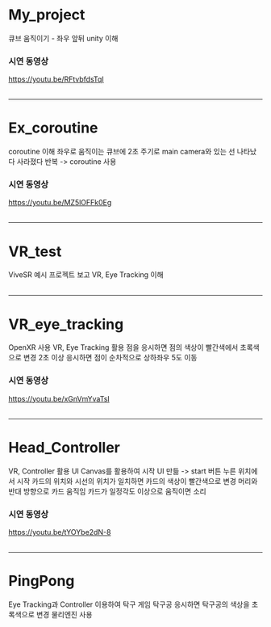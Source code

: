 # My_project
큐브 움직이기 - 좌우 앞뒤
unity 이해

### 시연 동영상
https://youtu.be/RFtvbfdsTqI
</br></br>

---

# Ex_coroutine
coroutine 이해
좌우로 움직이는 큐브에 2초 주기로 main camera와 있는 선 나타났다 사라졌다 반복 -> coroutine 사용

### 시연 동영상
https://youtu.be/MZ5lOFFk0Eg
</br></br>

---

# VR_test
ViveSR 예시 프로젝트 보고 VR, Eye Tracking 이해
</br></br>

---

# VR_eye_tracking
OpenXR 사용
VR, Eye Tracking 활용
점을 응시하면 점의 색상이 빨간색에서 초록색으로 변경
2초 이상 응시하면 점이 순차적으로 상하좌우 5도 이동

### 시연 동영상
https://youtu.be/xGnVmYvaTsI
</br></br>

---

# Head_Controller
VR, Controller 활용
UI Canvas를 활용하여 시작 UI 만듦 -> start 버튼 누른 위치에서 시작
카드의 위치와 시선의 위치가 일치하면 카드의 색상이 빨간색으로 변경
머리와 반대 방향으로 카드 움직임
카드가 일정각도 이상으로 움직이면 소리

### 시연 동영상
https://youtu.be/tYOYbe2dN-8
</br></br>

---

# PingPong
Eye Tracking과 Controller 이용하여 탁구 게임
탁구공 응시하면 탁구공의 색상을 초록색으로 변경
물리엔진 사용
